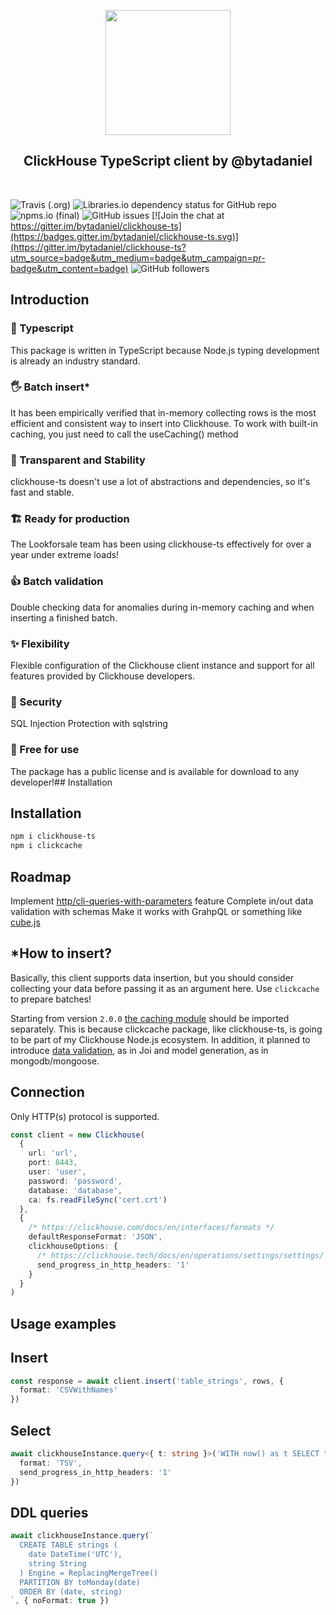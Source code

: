 
<p align="center">
<img src="https://cdn.worldvectorlogo.com/logos/clickhouse.svg" width="200px" align="center">
<h2 align="center">ClickHouse TypeScript client by @bytadaniel</h2>
</p>
<br/>

![Travis (.org)](https://img.shields.io/travis/bytadaniel/clickhouse-ts)
![Libraries.io dependency status for GitHub repo](https://img.shields.io/librariesio/github/bytadaniel/clickhouse-ts)
![npms.io (final)](https://img.shields.io/npms-io/final-score/clickhouse-ts)
![GitHub issues](https://img.shields.io/github/issues/bytadaniel/clickhouse-ts)
[![Join the chat at https://gitter.im/bytadaniel/clickhouse-ts](https://badges.gitter.im/bytadaniel/clickhouse-ts.svg)](https://gitter.im/bytadaniel/clickhouse-ts?utm_source=badge&utm_medium=badge&utm_campaign=pr-badge&utm_content=badge)
![GitHub followers](https://img.shields.io/github/followers/bytadaniel?style=social)

## Introduction
### 💙 Typescript
This package is written in TypeScript because Node.js typing development is already an industry standard.
### 🖐 Batch insert*
It has been empirically verified that in-memory collecting rows is the most efficient and consistent way to insert into Clickhouse. To work with built-in caching, you just need to call the useCaching() method
### 💪 Transparent and Stability
clickhouse-ts doesn't use a lot of abstractions and dependencies, so it's fast and stable.
### 🏗 Ready for production
The Lookforsale team has been using clickhouse-ts effectively for over a year under extreme loads!
### 👍 Batch validation
Double checking data for anomalies during in-memory caching and when inserting a finished batch.
### ✨ Flexibility
Flexible configuration of the Clickhouse client instance and support for all features provided by Clickhouse developers.
### 🔐 Security
SQL Injection Protection with sqlstring
### 🌈 Free for use
The package has a public license and is available for download to any developer!## Installation

## Installation
```bash
npm i clickhouse-ts
npm i clickcache
```

## Roadmap
Implement [http/cli-queries-with-parameters](https://clickhouse.com/docs/en/interfaces/http/#cli-queries-with-parameters) feature
Complete in/out data validation with schemas
Make it works with GrahpQL or something like [cube.js](http://cube.dev)

## *How to insert?
Basically, this client supports data insertion, but you should consider collecting your data before passing it as an argument here. Use `clickcache` to prepare batches!

Starting from version `2.0.0` [the caching module](https://www.npmjs.com/package/clickcache) should be imported separately.
This is because clickcache package, like clickhouse-ts, is going to be part of my Clickhouse Node.js ecosystem.
In addition, it planned to introduce [data validation](https://www.npmjs.com/package/chvalid), as in Joi and model generation, as in mongodb/mongoose.

## Connection
Only HTTP(s) protocol is supported.

```ts
const client = new Clickhouse(
  {
    url: 'url',
    port: 8443,
    user: 'user',
    password: 'password',
    database: 'database',
    ca: fs.readFileSync('cert.crt')
  },
  {
	/* https://clickhouse.com/docs/en/interfaces/formats */  
    defaultResponseFormat: 'JSON',
    clickhouseOptions: {
      /* https://clickhouse.tech/docs/en/operations/settings/settings/ */
      send_progress_in_http_headers: '1'
    }
  }
)
```

## Usage examples
## Insert
```ts
const response = await client.insert('table_strings', rows, {
  format: 'CSVWithNames'
})
```

## Select
```ts
await clickhouseInstance.query<{ t: string }>('WITH now() as t SELECT t', {
  format: 'TSV',
  send_progress_in_http_headers: '1'
})
```

## DDL queries
```ts
await clickhouseInstance.query(`
  CREATE TABLE strings (
    date DateTime('UTC'),
    string String
  ) Engine = ReplacingMergeTree()
  PARTITION BY toMonday(date)
  ORDER BY (date, string)
`, { noFormat: true })
```